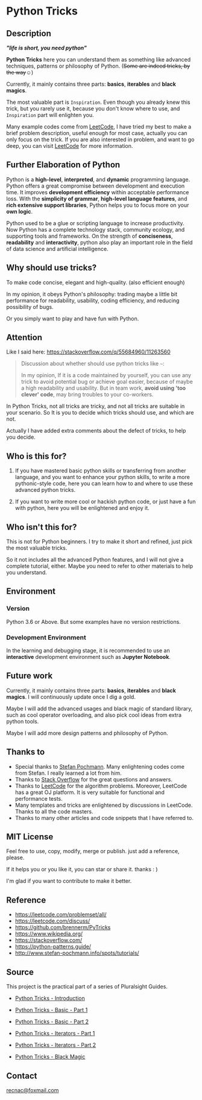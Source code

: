# Python Tricks



## Description

***"life is short, you need python"***

**Python Tricks** here you can understand them as something like advanced techniques, patterns or philosophy of Python. (<strike>Some are indeed tricks, by the way</strike>☺)



Currently, it mainly contains three parts: **basics**, **iterables** and **black magics**.

The most valuable part is `Inspiration`.  Even though you already knew this trick, but you rarely use it, because you don't know where to use, and `Inspiration` part will enlighten you.



Many example codes come from [LeetCode](https://leetcode.com/problemset/all/), I have tried my best to make a brief problem description, useful enough for most case, actually you can only focus on the trick. If you are also interested in problem, and want to go deep, you can visit [LeetCode](https://leetcode.com/problemset/all/) for more information.



## Further Elaboration of Python

Python is a **high-level**, **interpreted**, and **dynamic** programming language. Python offers a great compromise between development and execution time. It improves **development efficiency** within acceptable performance loss. With the **simplicity of grammar**, **high-level language features**, and **rich extensive support libraries**, Python helps you to focus more on your **own logic**. 

Python used to be a glue or scripting language to increase productivity. Now Python has a complete technology stack, community ecology, and supporting tools and frameworks. On the strength of **conciseness**, **readability** and **interactivity**, python also play an important role in the field of data science and artificial intelligence.



## Why should use tricks?

To make code concise, elegant and high-quality. (also efficient enough)

In my opinion, it obeys Python's philosophy: trading maybe a little bit performance for readability, usability, coding efficiency, and reducing possibility of bugs.

Or you simply want to play and have fun with Python.



## Attention

Like I said here: https://stackoverflow.com/q/55684960/11263560

> Discussion about whether should use python tricks like `~`:
>
> In my opinion, If it is a code maintained by yourself, you can use any trick to avoid potential bug or achieve goal easier, because of maybe a high readability and usability. But in team work, **avoid using 'too clever' code**, may bring troubles to your co-workers.

In Python Tricks, not all tricks are tricky, and not all tricks are suitable in your scenario. So It is you to decide which tricks should use, and which are not.

Actually I have added extra comments about the defect of tricks, to help you decide.




## Who is this for?
1. If you have mastered basic python skills or transferring from another language, and you want to enhance your python skills, to write a more pythonic-style code, here you can learn how to and where to use these advanced python tricks. 

2. If you want to write more cool or hackish python code, or just have a fun with python, here you will be enlightened and enjoy it.



## Who isn't this for?

This is not for Python beginners. I try to make it short and refined, just pick the most valuable tricks.

So it not includes all the advanced Python features, and I will not give a complete tutorial, either.  Maybe you need to refer to other materials to help you understand.



## Environment

### Version

Python 3.6 or Above. But some examples have no version restrictions.



### **Development Environment**

In the learning and debugging stage, it is recommended to use an **interactive** development environment such as **Jupyter Notebook**.



## Future work

Currently, it mainly contains three parts: **basics**, **iterables** and **black magics**. I will continuously update once I dig a gold.

Maybe I will add the advanced usages and black magic of standard library, such as cool operator overloading, and also pick cool ideas from extra python tools. 

Maybe I will add more design patterns and philosophy of Python.



## Thanks to
* Special thanks to [Stefan Pochmann](https://leetcode.com/stefanpochmann/). Many enlightening codes come from Stefan. I really learned a lot from him.
* Thanks to [Stack Overflow](https://stackoverflow.com/) for the great questions and answers.
* Thanks to [LeetCode](https://leetcode.com/problemset/all/) for the algorithm problems. Moreover, LeetCode has a great OJ platform. It is very suitable for functional and performance tests.
* Many templates and tricks are enlightened by discussions in LeetCode. Thanks to all the code masters.
* Thanks to many other articles and code snippets that I have referred to.



## MIT License

Feel free to use, copy, modify, merge or publish. just add a reference, please. 

If it helps you or you like it, you can star or share it. thanks : )

I'm glad if you want to contribute to make it better.




## Reference

* https://leetcode.com/problemset/all/
* https://leetcode.com/discuss/
* https://github.com/brennerm/PyTricks
* https://www.wikipedia.org/
* https://stackoverflow.com/
* https://python-patterns.guide/
* http://www.stefan-pochmann.info/spots/tutorials/



## Source

This project is the practical part of a series of Pluralsight Guides. 

- [Python Tricks - Introduction](https://www.pluralsight.com/guides/python-tricks-introduction)

- [Python Tricks - Basic - Part 1](https://www.pluralsight.com/guides/python-tricks-basic-part-1)

- [Python Tricks - Basic - Part 2](https://www.pluralsight.com/guides/python-tricks-basic-part-2)

- [Python Tricks - Iterators - Part 1](https://www.pluralsight.com/guides/python-tricks-iterators-part-1)

- [Python Tricks - Iterators - Part 2](https://www.pluralsight.com/guides/python-tricks-iterators-part-2)

- [Python Tricks - Black Magic](https://www.pluralsight.com/guides/python-tricks-black-magic)

  

## Contact
recnac@foxmail.com